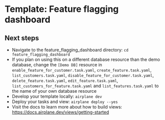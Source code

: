 # Template: Feature flagging dashboard

## Next steps

- Navigate to the feature_flagging_dashboard directory: `cd feature_flagging_dashboard`
- If you plan on using this on a different database resource than the demo database, change the `[Demo DB]` resource in `enable_feature_for_customer.task.yaml`, `create_feature.task.yaml`, `list_customers.task.yaml`, `disable_feature_for_customer.task.yaml`, `delete_feature.task.yaml`, `edit_feature.task.yaml`, `list_customers_for_feature.task.yaml` and `list_features.task.yaml` to the name of your own database resource
- Develop your template locally: `airplane dev`
- Deploy your tasks and view: `airplane deploy --yes`
- Visit the docs to learn more about how to build views: https://docs.airplane.dev/views/getting-started
